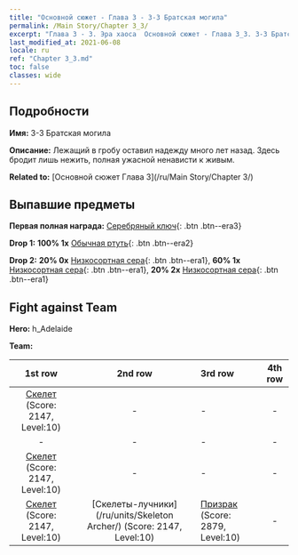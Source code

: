 ```yaml
---
title: "Основной сюжет - Глава 3 - 3-3 Братская могила"
permalink: /Main Story/Chapter 3_3/
excerpt: "Глава 3 - 3. Эра хаоса  Основной сюжет - Глава 3_3. 3-3 Братская могила"
last_modified_at: 2021-06-08
locale: ru
ref: "Chapter 3_3.md"
toc: false
classes: wide
---
```


## Подробности

 **Имя:** 3-3 Братская могила

 **Описание:** Лежащий в гробу оставил надежду много лет назад. Здесь бродит лишь нежить, полная ужасной ненависти к живым.

 **Related to:** [Основной сюжет Глава 3](/ru/Main Story/Chapter 3/)

## Выпавшие предметы

 **Первая полная награда:** [Серебряный ключ](/ItemsRU/con_693/){: .btn .btn--era3}

 **Drop 1:** **100% 1x** [Обычная ртуть](/ItemsRU/mat_8/){: .btn .btn--era2}

 **Drop 2:** **20% 0x** [Низкосортная сера](/ItemsRU/mat_3/){: .btn .btn--era1}, **60% 1x** [Низкосортная сера](/ItemsRU/mat_3/){: .btn .btn--era1}, **20% 2x** [Низкосортная сера](/ItemsRU/mat_3/){: .btn .btn--era1}


## Fight against Team
 **Hero:** h_Adelaide

 **Team:**


  | 1st row | 2nd row | 3rd row | 4th row |
  |:----:|:----:|:----|:----:|
  | [Скелет](/ru/units/Skeleton/) (Score: 2147, Level:10)  | - | - | - |
  | - | - | - | - |
  | [Скелет](/ru/units/Skeleton/) (Score: 2147, Level:10)  | - | - | - |
  | [Скелет](/ru/units/Skeleton/) (Score: 2147, Level:10)  | [Скелеты-лучники](/ru/units/Skeleton Archer/) (Score: 2147, Level:10)  | [Призрак](/ru/units/Wight/) (Score: 2879, Level:10)  | - |


